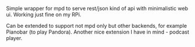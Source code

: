  Simple wrapper for mpd to serve rest/json kind of api with minimalistic web ui. Working just fine on my RPi.

 Can be extended to support not mpd only but other backends, for example Pianobar (to play Pandora). Another nice extension I have in mind - podcast player.


